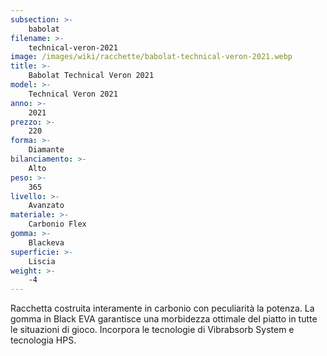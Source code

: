 ```yaml
---
subsection: >-
    babolat
filename: >-
    technical-veron-2021
image: /images/wiki/racchette/babolat-technical-veron-2021.webp
title: >-
    Babolat Technical Veron 2021
model: >-
    Technical Veron 2021
anno: >-
    2021
prezzo: >-
    220
forma: >-
    Diamante
bilanciamento: >-
    Alto
peso: >-
    365
livello: >-
    Avanzato
materiale: >-
    Carbonio Flex
gomma: >-
    Blackeva
superficie: >-
    Liscia
weight: >-
    -4
---
```

Racchetta costruita interamente in carbonio con peculiarità la potenza. La gomma in Black EVA garantisce una morbidezza ottimale del piatto in tutte le situazioni di gioco. Incorpora le tecnologie di Vibrabsorb System e tecnologia HPS.